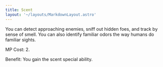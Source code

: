 ```yaml
---
title: Scent
layout: '~/layouts/MarkdownLayout.astro'
---
```

You can detect approaching enemies, sniff out hidden foes, and track by sense
of smell. You can also identify familiar odors the way humans do familiar
sights.

MP Cost: 2.

Benefit: You gain the scent special ability.

